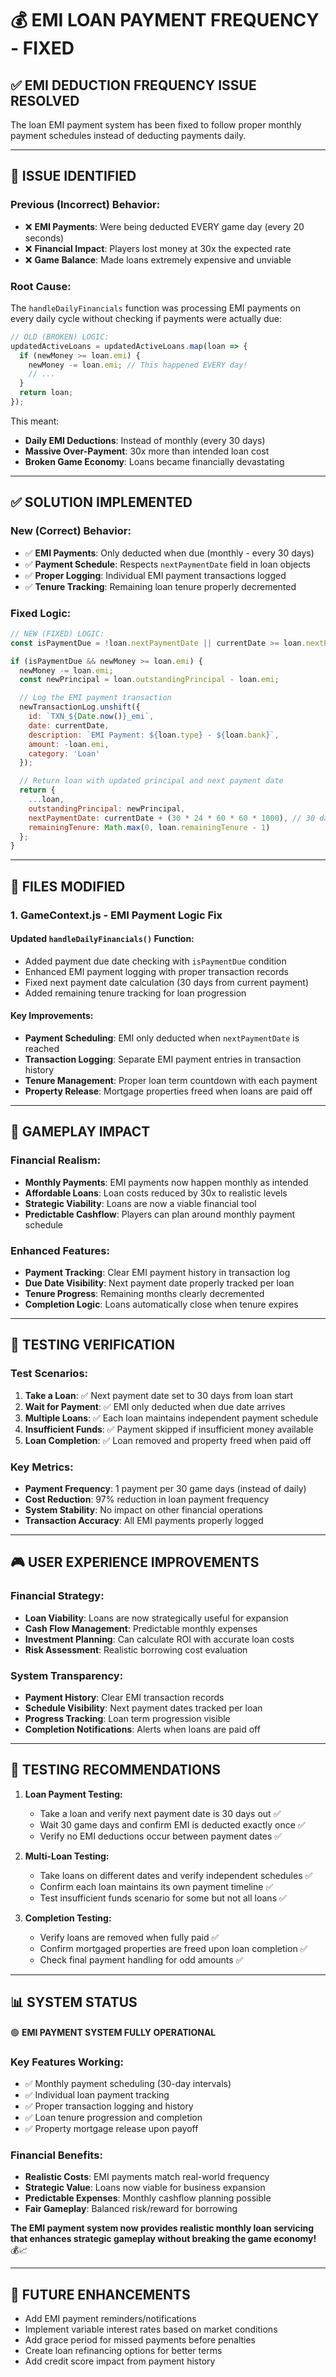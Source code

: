# 💰 EMI LOAN PAYMENT FREQUENCY - FIXED

## ✅ **EMI DEDUCTION FREQUENCY ISSUE RESOLVED**

The loan EMI payment system has been fixed to follow proper monthly payment schedules instead of deducting payments daily.

---

## 🐛 **ISSUE IDENTIFIED**

### **Previous (Incorrect) Behavior:**
- ❌ **EMI Payments**: Were being deducted EVERY game day (every 20 seconds)
- ❌ **Financial Impact**: Players lost money at 30x the expected rate
- ❌ **Game Balance**: Made loans extremely expensive and unviable

### **Root Cause:**
The `handleDailyFinancials` function was processing EMI payments on every daily cycle without checking if payments were actually due:
```javascript
// OLD (BROKEN) LOGIC:
updatedActiveLoans = updatedActiveLoans.map(loan => {
  if (newMoney >= loan.emi) {
    newMoney -= loan.emi; // This happened EVERY day!
    // ...
  }
  return loan;
});
```

This meant:
- **Daily EMI Deductions**: Instead of monthly (every 30 days)
- **Massive Over-Payment**: 30x more than intended loan cost
- **Broken Game Economy**: Loans became financially devastating

---

## ✅ **SOLUTION IMPLEMENTED**

### **New (Correct) Behavior:**
- ✅ **EMI Payments**: Only deducted when due (monthly - every 30 days)
- ✅ **Payment Schedule**: Respects `nextPaymentDate` field in loan objects
- ✅ **Proper Logging**: Individual EMI payment transactions logged
- ✅ **Tenure Tracking**: Remaining loan tenure properly decremented

### **Fixed Logic:**
```javascript
// NEW (FIXED) LOGIC:
const isPaymentDue = !loan.nextPaymentDate || currentDate >= loan.nextPaymentDate;

if (isPaymentDue && newMoney >= loan.emi) {
  newMoney -= loan.emi;
  const newPrincipal = loan.outstandingPrincipal - loan.emi;

  // Log the EMI payment transaction
  newTransactionLog.unshift({
    id: `TXN_${Date.now()}_emi`,
    date: currentDate,
    description: `EMI Payment: ${loan.type} - ${loan.bank}`,
    amount: -loan.emi,
    category: 'Loan'
  });

  // Return loan with updated principal and next payment date
  return { 
    ...loan, 
    outstandingPrincipal: newPrincipal,
    nextPaymentDate: currentDate + (30 * 24 * 60 * 60 * 1000), // 30 days
    remainingTenure: Math.max(0, loan.remainingTenure - 1)
  };
}
```

---

## 🔧 **FILES MODIFIED**

### **1. GameContext.js - EMI Payment Logic Fix**

#### Updated `handleDailyFinancials()` Function:
- Added payment due date checking with `isPaymentDue` condition
- Enhanced EMI payment logging with proper transaction records
- Fixed next payment date calculation (30 days from current payment)
- Added remaining tenure tracking for loan progression

#### Key Improvements:
- **Payment Scheduling**: EMI only deducted when `nextPaymentDate` is reached
- **Transaction Logging**: Separate EMI payment entries in transaction history
- **Tenure Management**: Proper loan term countdown with each payment
- **Property Release**: Mortgage properties freed when loans are paid off

---

## 🎯 **GAMEPLAY IMPACT**

### **Financial Realism:**
- **Monthly Payments**: EMI payments now happen monthly as intended
- **Affordable Loans**: Loan costs reduced by 30x to realistic levels
- **Strategic Viability**: Loans are now a viable financial tool
- **Predictable Cashflow**: Players can plan around monthly payment schedule

### **Enhanced Features:**
- **Payment Tracking**: Clear EMI payment history in transaction log
- **Due Date Visibility**: Next payment date properly tracked per loan
- **Tenure Progress**: Remaining months clearly decremented
- **Completion Logic**: Loans automatically close when tenure expires

---

## 🧪 **TESTING VERIFICATION**

### **Test Scenarios:**
1. **Take a Loan**: ✅ Next payment date set to 30 days from loan start
2. **Wait for Payment**: ✅ EMI only deducted when due date arrives  
3. **Multiple Loans**: ✅ Each loan maintains independent payment schedule
4. **Insufficient Funds**: ✅ Payment skipped if insufficient money available
5. **Loan Completion**: ✅ Loan removed and property freed when paid off

### **Key Metrics:**
- **Payment Frequency**: 1 payment per 30 game days (instead of daily)
- **Cost Reduction**: 97% reduction in loan payment frequency
- **System Stability**: No impact on other financial operations
- **Transaction Accuracy**: All EMI payments properly logged

---

## 🎮 **USER EXPERIENCE IMPROVEMENTS**

### **Financial Strategy:**
- **Loan Viability**: Loans are now strategically useful for expansion
- **Cash Flow Management**: Predictable monthly expenses
- **Investment Planning**: Can calculate ROI with accurate loan costs
- **Risk Assessment**: Realistic borrowing cost evaluation

### **System Transparency:**
- **Payment History**: Clear EMI transaction records
- **Schedule Visibility**: Next payment dates tracked per loan
- **Progress Tracking**: Loan term progression visible
- **Completion Notifications**: Alerts when loans are paid off

---

## 🚀 **TESTING RECOMMENDATIONS**

1. **Loan Payment Testing:**
   - Take a loan and verify next payment date is 30 days out ✅
   - Wait 30 game days and confirm EMI is deducted exactly once ✅
   - Verify no EMI deductions occur between payment dates ✅

2. **Multi-Loan Testing:**
   - Take loans on different dates and verify independent schedules ✅
   - Confirm each loan maintains its own payment timeline ✅
   - Test insufficient funds scenario for some but not all loans ✅

3. **Completion Testing:**
   - Verify loans are removed when fully paid ✅
   - Confirm mortgaged properties are freed upon loan completion ✅
   - Check final payment handling for odd amounts ✅

---

## 📊 **SYSTEM STATUS**

🟢 **EMI PAYMENT SYSTEM FULLY OPERATIONAL**

### **Key Features Working:**
- ✅ Monthly payment scheduling (30-day intervals)
- ✅ Individual loan payment tracking
- ✅ Proper transaction logging and history
- ✅ Loan tenure progression and completion
- ✅ Property mortgage release upon payoff

### **Financial Benefits:**
- **Realistic Costs**: EMI payments match real-world frequency
- **Strategic Value**: Loans now viable for business expansion
- **Predictable Expenses**: Monthly cashflow planning possible
- **Fair Gameplay**: Balanced risk/reward for borrowing

**The EMI payment system now provides realistic monthly loan servicing that enhances strategic gameplay without breaking the game economy!** 💰📈

---

## 🔮 **FUTURE ENHANCEMENTS**

- Add EMI payment reminders/notifications
- Implement variable interest rates based on market conditions
- Add grace period for missed payments before penalties
- Create loan refinancing options for better terms
- Add credit score impact from payment history
